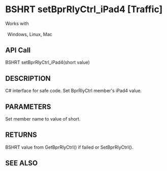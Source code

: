 # BSHRT setBprRlyCtrl_iPad4 [Traffic]

Works with <p class="s1" style="padding-top: 2pt;padding-left: 5pt;text-indent: 0pt;text-align: left;"><a name="bookmark389">&zwnj;</a>Windows, Linux, Mac</p>

## API Call
BSHRT setBprRlyCtrl_iPad4(short value)
## DESCRIPTION
C# interface for safe code. Set BprRlyCtrl member&#39;s iPad4 value.

## PARAMETERS
Set member name to value of short.

## RETURNS
BSHRT value from GetBprRlyCtrl() if failed or SetBprRlyCtrl().

## SEE ALSO

